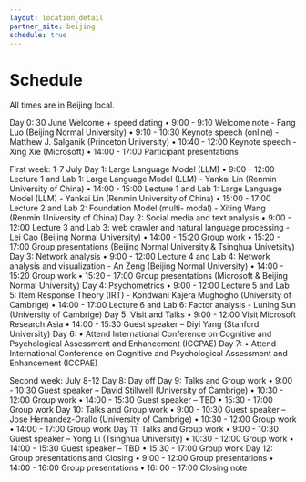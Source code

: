 ```yaml
---
layout: location_detail
partner_site: beijing
schedule: true
---
```


# Schedule
All times are in Beijing local.

Day 0: 30 June
Welcome + speed dating
•	9:00 - 9:10 Welcome note - Fang Luo (Beijing Normal University)
•	9:10 - 10:30 Keynote speech (online) - Matthew J. Salganik (Princeton University)
•	10:40 - 12:00 Keynote speech - Xing Xie (Microsoft)
•	14:00 - 17:00 Participant presentations

First week: 1-7 July
Day 1: Large Language Model (LLM)
•	9:00 - 12:00 Lecture 1 and Lab 1: Large Language Model (LLM) - Yankai Lin (Renmin University of China)
•	14:00 - 15:00 Lecture 1 and Lab 1: Large Language Model (LLM) - Yankai Lin (Renmin University of China)
•	15:00 - 17:00 Lecture 2 and Lab 2: Foundation Model (multi- modal) - Xiting Wang (Renmin University of China)
Day 2: Social media and text analysis
•	9:00 - 12:00 Lecture 3 and Lab 3: web crawler and natural language processing - Lei Cao (Beijing Normal University)
•	14:00 - 15:20 Group work
•	15:20 - 17:00 Group presentations (Beijing Normal University & Tsinghua Univetsity)
Day 3: Network analysis
•	9:00 - 12:00 Lecture 4 and Lab 4: Network analysis and visualization - An Zeng (Beijing Normal University)
•	14:00 - 15:20 Group work
•	15:20 - 17:00 Group presentations (Microsoft & Beijing Normal University)
Day 4: Psychometrics
•	9:00 - 12:00 Lecture 5 and Lab 5: Item Response Theory (IRT) - Kondwani Kajera Mughogho (University of Cambrige) 
•	14:00 - 17:00 Lecture 6 and Lab 6: Factor analysis - Luning Sun (University of Cambrige) 
Day 5: Visit and Talks 
•	9:00 - 12:00 Visit Microsoft Research Asia
•	14:00 - 15:30  Guest speaker – Diyi Yang (Stanford University)
Day 6: 
•	Attend International Conference on Cognitive and Psychological Assessment and Enhancement (ICCPAE)
Day 7: 
•	Attend International Conference on Cognitive and Psychological Assessment and Enhancement (ICCPAE)

Second week: July 8-12
Day 8: Day off
Day 9: Talks and Group work
•	9:00 - 10:30   Guest speaker – David Stillwell (University of Cambrige) 
•	10:30 - 12:00  Group work
•	14:00 - 15:30  Guest speaker – TBD
•	15:30 - 17:00  Group work
Day 10: Talks and Group work
•	9:00 - 10:30   Guest speaker – Jose Hernandez-Orallo (University of Cambrige) 
•	10:30 - 12:00  Group work
•	14:00 - 17:00  Group work
Day 11: Talks and Group work
•	9:00 - 10:30   Guest speaker – Yong Li (Tsinghua University)
•	10:30 - 12:00  Group work
•	14:00 - 15:30  Guest speaker – TBD
•	15:30 - 17:00  Group work
Day 12: Group presentations and Closing
•	9:00 - 12:00   Group presentations
•	14:00 - 16:00  Group presentations
•	16: 00 - 17:00  Closing note
